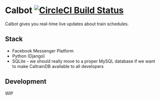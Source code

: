 # Calbot [![CircleCI Build Status](https://circleci.com/gh/xbili/calbot.svg?style=shield&circle-token=ce1fbe1237a82390c5a7f7498b43386de5d8cdbb)](https://circleci.com/gh/xbili/calbot)

Calbot gives you real-time live updates about train schedules.

## Stack

* Facebook Messenger Platform
* Python (Django)
* SQLite - we should really move to a proper MySQL database if we want to make
CaltrainDB available to all developers

## Development

WIP

